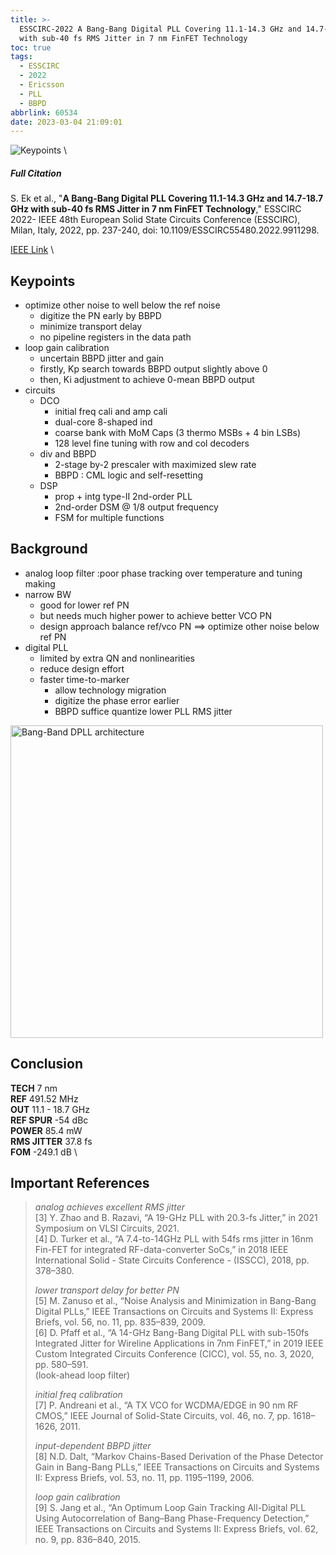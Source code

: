 ```yaml
---
title: >-
  ESSCIRC-2022 A Bang-Bang Digital PLL Covering 11.1-14.3 GHz and 14.7-18.7 GHz
  with sub-40 fs RMS Jitter in 7 nm FinFET Technology
toc: true
tags:
  - ESSCIRC
  - 2022
  - Ericsson
  - PLL
  - BBPD
abbrlink: 60534
date: 2023-03-04 21:09:01
---
```


![Keypoints](https://api2.mubu.com/v3/document_image/977b3e50-2a11-410e-92d1-90391dac8f6d-216525.jpg) \

##### Full Citation

S. Ek et al., "**A Bang-Bang Digital PLL Covering 11.1-14.3 GHz and 14.7-18.7 GHz with sub-40 fs RMS Jitter in 7 nm FinFET Technology**," ESSCIRC 2022- IEEE 48th European Solid State Circuits Conference (ESSCIRC), Milan, Italy, 2022, pp. 237-240, doi: 10.1109/ESSCIRC55480.2022.9911298.

[IEEE Link](https://ieeexplore.ieee.org/document/9911298) \

## Keypoints

- optimize other noise to well below the ref noise
  - digitize the PN early by BBPD
  - minimize transport delay
  - no pipeline registers in the data path
- loop gain calibration
  - uncertain BBPD jitter and gain
  - firstly, Kp search towards BBPD output slightly above 0
  - then, Ki adjustment to achieve 0-mean BBPD output
- circuits
  - DCO
    - initial freq cali and amp cali
    - dual-core 8-shaped ind
    - coarse bank with MoM Caps (3 thermo MSBs + 4 bin LSBs)
    - 128 level fine tuning with row and col decoders
  - div and BBPD
    - 2-stage by-2 prescaler with maximized slew rate
    - BBPD : CML logic and self-resetting
  - DSP
    - prop + intg type-II 2nd-order PLL
    - 2nd-order DSM @ 1/8 output frequency
    - FSM for multiple functions

## Background

- analog loop filter :poor phase tracking over temperature and tuning making
- narrow BW
  - good for lower ref PN
  - but needs much higher power to achieve better VCO PN
  - design approach balance ref/vco PN ==> optimize other noise below ref PN
- digital PLL
  - limited by  extra QN and nonlinearities
  - reduce design effort
  - faster time-to-marker
    - allow technology migration
    - digitize the phase error earlier
    - BBPD suffice quantize lower PLL RMS jitter

<img src="https://api2.mubu.com/v3/document_image/bb3024b0-6b54-4c68-a121-a8a361e160f6-216525.jpg" width = "500" alt="Bang-Band DPLL architecture" align=center />

## Conclusion

**TECH**  7 nm \
**REF**  491.52 MHz \
**OUT**  11.1 - 18.7 GHz \
**REF SPUR**  -54 dBc \
**POWER**  85.4 mW  \
**RMS JITTER**  37.8 fs \
**FOM**  -249.1 dB \

## Important References

> *analog achieves excellent RMS jitter* \
> [3] Y. Zhao and B. Razavi, “A 19-GHz PLL with 20.3-fs Jitter,” in 2021 Symposium on VLSI Circuits, 2021. \
> [4] D. Turker et al., “A 7.4-to-14GHz PLL with 54fs rms jitter in 16nm Fin-FET for integrated RF-data-converter SoCs,” in 2018 IEEE International Solid - State Circuits Conference - (ISSCC), 2018, pp. 378–380.
> 
> *lower transport delay for better PN* \
> [5] M. Zanuso et al., “Noise Analysis and Minimization in Bang-Bang Digital PLLs,” IEEE Transactions on Circuits and Systems II: Express Briefs, vol. 56, no. 11, pp. 835–839, 2009. \
> [6] D. Pfaff et al., “A 14-GHz Bang-Bang Digital PLL with sub-150fs Integrated Jitter for Wireline Applications in 7nm FinFET,” in 2019 IEEE Custom Integrated Circuits Conference (CICC), vol. 55, no. 3, 2020, pp. 580–591. \
> (look-ahead loop filter)
> 
> *initial freq calibration* \
> [7] P. Andreani et al., “A TX VCO for WCDMA/EDGE in 90 nm RF CMOS,” IEEE Journal of Solid-State Circuits, vol. 46, no. 7, pp. 1618–1626, 2011.
> 
> *input-dependent BBPD jitter* \
> [8] N.D. Dalt, “Markov Chains-Based Derivation of the Phase Detector Gain in Bang-Bang PLLs,” IEEE Transactions on Circuits and Systems II: Express Briefs, vol. 53, no. 11, pp. 1195–1199, 2006.
> 
> *loop gain calibration* \
> [9] S. Jang et al., “An Optimum Loop Gain Tracking All-Digital PLL Using Autocorrelation of Bang–Bang Phase-Frequency Detection,” IEEE Transactions on Circuits and Systems II: Express Briefs, vol. 62, no. 9, pp. 836–840, 2015.
